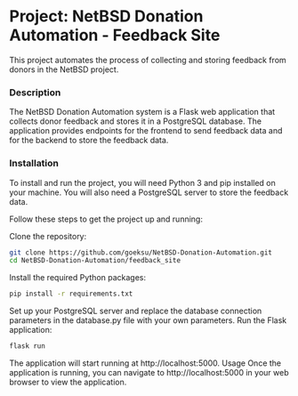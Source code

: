 # Project: NetBSD Donation Automation - Feedback Site

This project automates the process of collecting and storing feedback from donors in the NetBSD project.

### Description
The NetBSD Donation Automation system is a Flask web application that collects donor feedback and stores it in a PostgreSQL database. The application provides endpoints for the frontend to send feedback data and for the backend to store the feedback data.

### Installation
To install and run the project, you will need Python 3 and pip installed on your machine. You will also need a PostgreSQL server to store the feedback data.

Follow these steps to get the project up and running:

Clone the repository:

```bash
git clone https://github.com/goeksu/NetBSD-Donation-Automation.git
cd NetBSD-Donation-Automation/feedback_site
```

Install the required Python packages:

```bash
pip install -r requirements.txt
```

Set up your PostgreSQL server and replace the database connection parameters in the database.py file with your own parameters.
Run the Flask application:

```bash
flask run
```

The application will start running at http://localhost:5000.
Usage
Once the application is running, you can navigate to http://localhost:5000 in your web browser to view the application.

